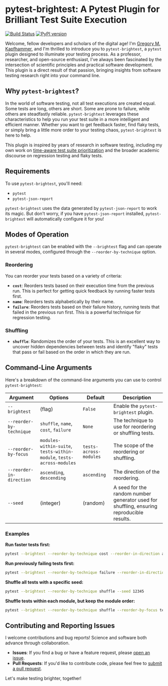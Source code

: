 # pytest-brightest: A Pytest Plugin for Brilliant Test Suite Execution

[![Build Status](https://github.com/gkapfham/pytest-brightest/workflows/build/badge.svg)](https://github.com/gkapfham/pytest-brightest/actions)
[![PyPI version](https://badge.fury.io/py/pytest-brightest.svg)](https://badge.fury.io/py/pytest-brightest)

Welcome, fellow developers and scholars of the digital age! I'm [Gregory M.
Kapfhammer](https://www.gregorykapfhammer.com/), and I'm thrilled to introduce
you to `pytest-brightest`, a `pytest` plugin designed to illuminate your testing
process. As a professor, researcher, and open-source enthusiast, I've always
been fascinated by the intersection of scientific principles and practical
software development. This plugin is a direct result of that passion, bringing
insights from software testing research right into your command line.

## Why `pytest-brightest`?

In the world of software testing, not all test executions are created equal.
Some tests are long, others are short. Some are prone to failure, while others
are steadfastly reliable. `pytest-brightest` leverages these characteristics to
help you run your test suite in a more intelligent and efficient manner. Whether
you want to get feedback faster, find flaky tests, or simply bring a little more
order to your testing chaos, `pytest-brightest` is here to help.

This plugin is inspired by years of research in software testing, including my
own work on [time-aware test suite
prioritization](https://scholar.google.com/scholar?q=time-aware+test+suite+prioritization+kapfhammer)
and the broader academic discourse on regression testing and flaky tests.

## Requirements

To use `pytest-brightest`, you'll need:

* `pytest`
* `pytest-json-report`

`pytest-brightest` uses the data generated by `pytest-json-report` to work its
magic. But don't worry, if you have `pytest-json-report` installed,
`pytest-brightest` will automatically configure it for you!

## Modes of Operation

`pytest-brightest` can be enabled with the `--brightest` flag and can operate in
several modes, configured through the `--reorder-by-technique` option.

### Reordering

You can reorder your tests based on a variety of criteria:

*   **`cost`**: Reorders tests based on their execution time from the previous
run. This is perfect for getting quick feedback by running faster tests first.
*   **`name`**: Reorders tests alphabetically by their name.
*   **`failure`**: Reorders tests based on their failure history, running tests
that failed in the previous run first. This is a powerful technique for
regression testing.

### Shuffling

*   **`shuffle`**: Randomizes the order of your tests. This is an excellent way
to uncover hidden dependencies between tests and identify "flaky" tests that
pass or fail based on the order in which they are run.

## Command-Line Arguments

Here's a breakdown of the command-line arguments you can use to control `pytest-brightest`:


| Argument                 | Options                                                              | Default                  | Description                                                                                             |
| ------------------------ | -------------------------------------------------------------------- | ------------------------ | ------------------------------------------------------------------------------------------------------- |
| `--brightest`            | (flag)                                                               | `False`                  | Enable the `pytest-brightest` plugin.                                                                   |
| `--reorder-by-technique` | `shuffle`, `name`, `cost`, `failure`                                 | `None`                   | The technique to use for reordering or shuffling tests.                                                 |
| `--reorder-by-focus`     | `modules-within-suite`, `tests-within-module`, `tests-across-modules` | `tests-across-modules`   | The scope of the reordering or shuffling.                                                               |
| `--reorder-in-direction` | `ascending`, `descending`                                            | `ascending`              | The direction of the reordering.                                                                        |
| `--seed`                 | (integer)                                                            | (random)                 | A seed for the random number generator used for shuffling, ensuring reproducible results.               |


### Examples

**Run faster tests first:**

```bash
pytest --brightest --reorder-by-technique cost --reorder-in-direction ascending
```

**Run previously failing tests first:**

```bash
pytest --brightest --reorder-by-technique failure --reorder-in-direction descending
```

**Shuffle all tests with a specific seed:**

```bash
pytest --brightest --reorder-by-technique shuffle --seed 12345
```

**Shuffle tests within each module, but keep the module order:**

```bash
pytest --brightest --reorder-by-technique shuffle --reorder-by-focus tests-within-module
```

## Contributing and Reporting Issues

I welcome contributions and bug reports! Science and software both advance through collaboration.

*   **Issues**: If you find a bug or have a feature request, please [open an issue](https://github.com/gkapfham/pytest-brightest/issues).
*   **Pull Requests**: If you'd like to contribute code, please feel free to [submit a pull request](https://github.com/gkapfham/pytest-brightest/pulls).

Let's make testing brighter, together!
